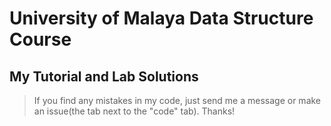 # University of Malaya Data Structure Course
## My Tutorial and Lab Solutions
>If you find any mistakes in my code, just send me a message or make an issue(the tab next to the "code" tab).
Thanks!
